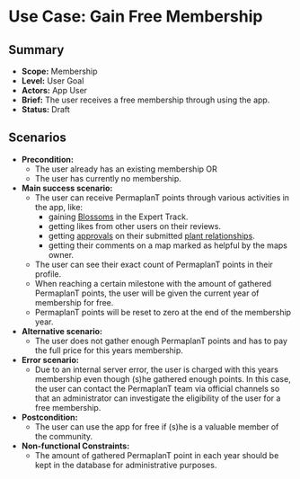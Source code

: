 # Use Case: Gain Free Membership

## Summary

- **Scope:** Membership
- **Level:** User Goal
- **Actors:** App User
- **Brief:** The user receives a free membership through using the app.
- **Status:** Draft

## Scenarios

- **Precondition:**
  - The user already has an existing membership OR
  - The user has currently no membership.
- **Main success scenario:**
  - The user can receive PermaplanT points through various activities in the app, like:
    - gaining [Blossoms](./gamification/gain_blossoms.md) in the Expert Track.
    - getting likes from other users on their reviews.
    - getting [approvals](./polyculture/review_plant_relationships.md) on their submitted [plant relationships](./polyculture/add_plant_relationships.md).
    - getting their comments on a map marked as helpful by the maps owner.
  - The user can see their exact count of PermaplanT points in their profile.
  - When reaching a certain milestone with the amount of gathered PermaplanT points, the user will be given the current year of membership for free.
  - PermaplanT points will be reset to zero at the end of the membership year.
- **Alternative scenario:**
  - The user does not gather enough PermaplanT points and has to pay the full price for this years membership.
- **Error scenario:**
  - Due to an internal server error, the user is charged with this years membership even though (s)he gathered enough points.
    In this case, the user can contact the PermaplanT team via official channels so that an administrator can investigate the eligibility of the user for a free membership.
- **Postcondition:**
  - The user can use the app for free if (s)he is a valuable member of the community.
- **Non-functional Constraints:**
  - The amount of gathered PermaplanT point in each year should be kept in the database for administrative purposes.
